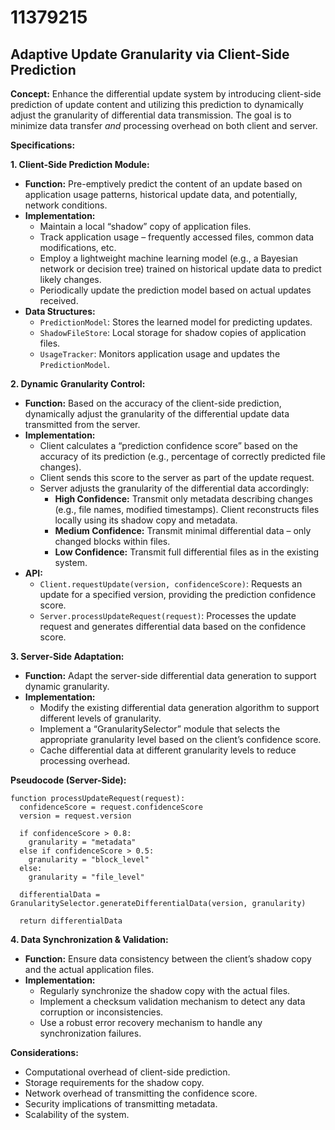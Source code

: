 # 11379215

## Adaptive Update Granularity via Client-Side Prediction

**Concept:** Enhance the differential update system by introducing client-side prediction of update content and utilizing this prediction to dynamically adjust the granularity of differential data transmission. The goal is to minimize data transfer *and* processing overhead on both client and server.

**Specifications:**

**1. Client-Side Prediction Module:**

*   **Function:** Pre-emptively predict the content of an update based on application usage patterns, historical update data, and potentially, network conditions.
*   **Implementation:**
    *   Maintain a local “shadow” copy of application files.
    *   Track application usage – frequently accessed files, common data modifications, etc.
    *   Employ a lightweight machine learning model (e.g., a Bayesian network or decision tree) trained on historical update data to predict likely changes.
    *   Periodically update the prediction model based on actual updates received.
*   **Data Structures:**
    *   `PredictionModel`: Stores the learned model for predicting updates.
    *   `ShadowFileStore`: Local storage for shadow copies of application files.
    *   `UsageTracker`: Monitors application usage and updates the `PredictionModel`.

**2. Dynamic Granularity Control:**

*   **Function:** Based on the accuracy of the client-side prediction, dynamically adjust the granularity of the differential update data transmitted from the server.
*   **Implementation:**
    *   Client calculates a “prediction confidence score” based on the accuracy of its prediction (e.g., percentage of correctly predicted file changes).
    *   Client sends this score to the server as part of the update request.
    *   Server adjusts the granularity of the differential data accordingly:
        *   **High Confidence:** Transmit only metadata describing changes (e.g., file names, modified timestamps). Client reconstructs files locally using its shadow copy and metadata.
        *   **Medium Confidence:** Transmit minimal differential data – only changed blocks within files.
        *   **Low Confidence:** Transmit full differential files as in the existing system.
*   **API:**
    *   `Client.requestUpdate(version, confidenceScore)`: Requests an update for a specified version, providing the prediction confidence score.
    *   `Server.processUpdateRequest(request)`: Processes the update request and generates differential data based on the confidence score.

**3. Server-Side Adaptation:**

*   **Function:** Adapt the server-side differential data generation to support dynamic granularity.
*   **Implementation:**
    *   Modify the existing differential data generation algorithm to support different levels of granularity.
    *   Implement a “GranularitySelector” module that selects the appropriate granularity level based on the client’s confidence score.
    *   Cache differential data at different granularity levels to reduce processing overhead.

**Pseudocode (Server-Side):**

```
function processUpdateRequest(request):
  confidenceScore = request.confidenceScore
  version = request.version

  if confidenceScore > 0.8:
    granularity = "metadata"
  else if confidenceScore > 0.5:
    granularity = "block_level"
  else:
    granularity = "file_level"

  differentialData = GranularitySelector.generateDifferentialData(version, granularity)

  return differentialData
```

**4. Data Synchronization & Validation:**

*   **Function:** Ensure data consistency between the client’s shadow copy and the actual application files.
*   **Implementation:**
    *   Regularly synchronize the shadow copy with the actual files.
    *   Implement a checksum validation mechanism to detect any data corruption or inconsistencies.
    *   Use a robust error recovery mechanism to handle any synchronization failures.

**Considerations:**

*   Computational overhead of client-side prediction.
*   Storage requirements for the shadow copy.
*   Network overhead of transmitting the confidence score.
*   Security implications of transmitting metadata.
*   Scalability of the system.